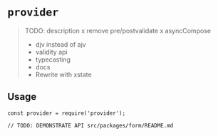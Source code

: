 # `provider`

> TODO: description
> x remove pre/postvalidate
> x asyncCompose
> - djv instead of ajv
> - validity api
> - typecasting
> - docs
> - Rewrite with xstate

## Usage

```
const provider = require('provider');

// TODO: DEMONSTRATE API src/packages/form/README.md
```
